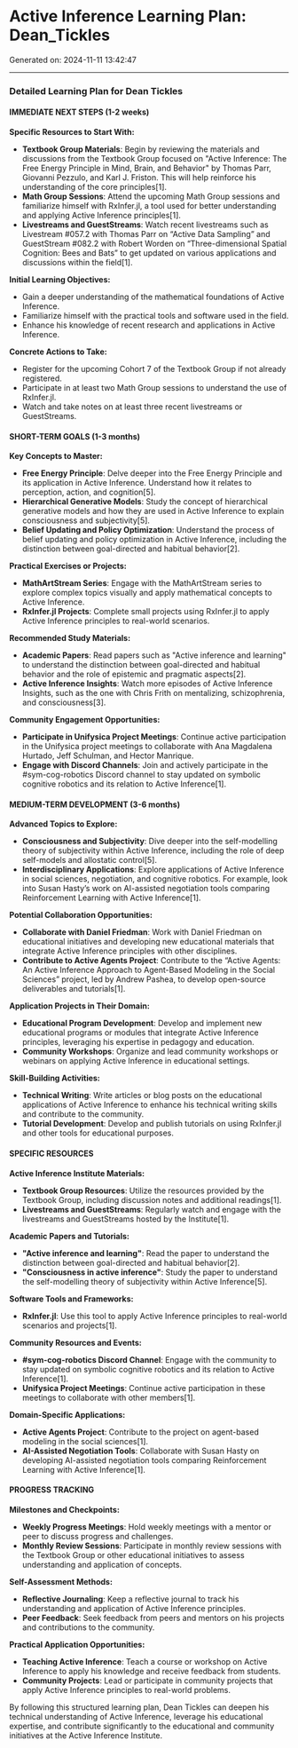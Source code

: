 # Active Inference Learning Plan: Dean_Tickles

Generated on: 2024-11-11 13:42:47

---

### Detailed Learning Plan for Dean Tickles

#### IMMEDIATE NEXT STEPS (1-2 weeks)

**Specific Resources to Start With:**
- **Textbook Group Materials**: Begin by reviewing the materials and discussions from the Textbook Group focused on "Active Inference: The Free Energy Principle in Mind, Brain, and Behavior" by Thomas Parr, Giovanni Pezzulo, and Karl J. Friston. This will help reinforce his understanding of the core principles[1].
- **Math Group Sessions**: Attend the upcoming Math Group sessions and familiarize himself with RxInfer.jl, a tool used for better understanding and applying Active Inference principles[1].
- **Livestreams and GuestStreams**: Watch recent livestreams such as Livestream #057.2 with Thomas Parr on “Active Data Sampling” and GuestStream #082.2 with Robert Worden on “Three-dimensional Spatial Cognition: Bees and Bats” to get updated on various applications and discussions within the field[1].

**Initial Learning Objectives:**
- Gain a deeper understanding of the mathematical foundations of Active Inference.
- Familiarize himself with the practical tools and software used in the field.
- Enhance his knowledge of recent research and applications in Active Inference.

**Concrete Actions to Take:**
- Register for the upcoming Cohort 7 of the Textbook Group if not already registered.
- Participate in at least two Math Group sessions to understand the use of RxInfer.jl.
- Watch and take notes on at least three recent livestreams or GuestStreams.

#### SHORT-TERM GOALS (1-3 months)

**Key Concepts to Master:**
- **Free Energy Principle**: Delve deeper into the Free Energy Principle and its application in Active Inference. Understand how it relates to perception, action, and cognition[5].
- **Hierarchical Generative Models**: Study the concept of hierarchical generative models and how they are used in Active Inference to explain consciousness and subjectivity[5].
- **Belief Updating and Policy Optimization**: Understand the process of belief updating and policy optimization in Active Inference, including the distinction between goal-directed and habitual behavior[2].

**Practical Exercises or Projects:**
- **MathArtStream Series**: Engage with the MathArtStream series to explore complex topics visually and apply mathematical concepts to Active Inference.
- **RxInfer.jl Projects**: Complete small projects using RxInfer.jl to apply Active Inference principles to real-world scenarios.

**Recommended Study Materials:**
- **Academic Papers**: Read papers such as "Active inference and learning" to understand the distinction between goal-directed and habitual behavior and the role of epistemic and pragmatic aspects[2].
- **Active Inference Insights**: Watch more episodes of Active Inference Insights, such as the one with Chris Frith on mentalizing, schizophrenia, and consciousness[3].

**Community Engagement Opportunities:**
- **Participate in Unifysica Project Meetings**: Continue active participation in the Unifysica project meetings to collaborate with Ana Magdalena Hurtado, Jeff Schulman, and Hector Manrique.
- **Engage with Discord Channels**: Join and actively participate in the #sym-cog-robotics Discord channel to stay updated on symbolic cognitive robotics and its relation to Active Inference[1].

#### MEDIUM-TERM DEVELOPMENT (3-6 months)

**Advanced Topics to Explore:**
- **Consciousness and Subjectivity**: Dive deeper into the self-modelling theory of subjectivity within Active Inference, including the role of deep self-models and allostatic control[5].
- **Interdisciplinary Applications**: Explore applications of Active Inference in social sciences, negotiation, and cognitive robotics. For example, look into Susan Hasty’s work on AI-assisted negotiation tools comparing Reinforcement Learning with Active Inference[1].

**Potential Collaboration Opportunities:**
- **Collaborate with Daniel Friedman**: Work with Daniel Friedman on educational initiatives and developing new educational materials that integrate Active Inference principles with other disciplines.
- **Contribute to Active Agents Project**: Contribute to the “Active Agents: An Active Inference Approach to Agent-Based Modeling in the Social Sciences” project, led by Andrew Pashea, to develop open-source deliverables and tutorials[1].

**Application Projects in Their Domain:**
- **Educational Program Development**: Develop and implement new educational programs or modules that integrate Active Inference principles, leveraging his expertise in pedagogy and education.
- **Community Workshops**: Organize and lead community workshops or webinars on applying Active Inference in educational settings.

**Skill-Building Activities:**
- **Technical Writing**: Write articles or blog posts on the educational applications of Active Inference to enhance his technical writing skills and contribute to the community.
- **Tutorial Development**: Develop and publish tutorials on using RxInfer.jl and other tools for educational purposes.

#### SPECIFIC RESOURCES

**Active Inference Institute Materials:**
- **Textbook Group Resources**: Utilize the resources provided by the Textbook Group, including discussion notes and additional readings[1].
- **Livestreams and GuestStreams**: Regularly watch and engage with the livestreams and GuestStreams hosted by the Institute[1].

**Academic Papers and Tutorials:**
- **"Active inference and learning"**: Read the paper to understand the distinction between goal-directed and habitual behavior[2].
- **"Consciousness in active inference"**: Study the paper to understand the self-modelling theory of subjectivity within Active Inference[5].

**Software Tools and Frameworks:**
- **RxInfer.jl**: Use this tool to apply Active Inference principles to real-world scenarios and projects[1].

**Community Resources and Events:**
- **#sym-cog-robotics Discord Channel**: Engage with the community to stay updated on symbolic cognitive robotics and its relation to Active Inference[1].
- **Unifysica Project Meetings**: Continue active participation in these meetings to collaborate with other members[1].

**Domain-Specific Applications:**
- **Active Agents Project**: Contribute to the project on agent-based modeling in the social sciences[1].
- **AI-Assisted Negotiation Tools**: Collaborate with Susan Hasty on developing AI-assisted negotiation tools comparing Reinforcement Learning with Active Inference[1].

#### PROGRESS TRACKING

**Milestones and Checkpoints:**
- **Weekly Progress Meetings**: Hold weekly meetings with a mentor or peer to discuss progress and challenges.
- **Monthly Review Sessions**: Participate in monthly review sessions with the Textbook Group or other educational initiatives to assess understanding and application of concepts.

**Self-Assessment Methods:**
- **Reflective Journaling**: Keep a reflective journal to track his understanding and application of Active Inference principles.
- **Peer Feedback**: Seek feedback from peers and mentors on his projects and contributions to the community.

**Practical Application Opportunities:**
- **Teaching Active Inference**: Teach a course or workshop on Active Inference to apply his knowledge and receive feedback from students.
- **Community Projects**: Lead or participate in community projects that apply Active Inference principles to real-world problems.

By following this structured learning plan, Dean Tickles can deepen his technical understanding of Active Inference, leverage his educational expertise, and contribute significantly to the educational and community initiatives at the Active Inference Institute.
